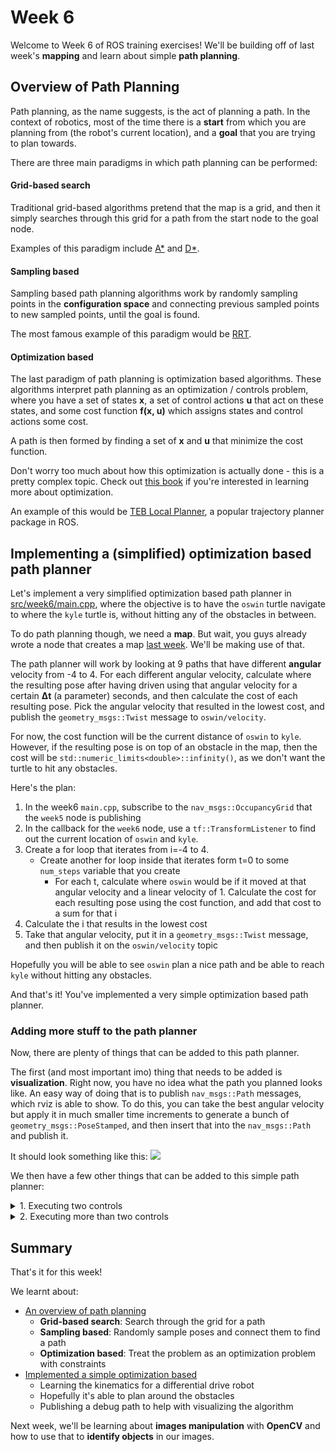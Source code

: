 # Week 6
Welcome to Week 6 of ROS training exercises! We'll be building off of last week's **mapping** and
learn about simple **path planning**.

## Overview of Path Planning
Path planning, as the name suggests, is the act of planning a path. In the context of robotics, most of the time
there is a **start** from which you are planning from (the robot's current location), and a **goal** that you are
trying to plan towards.

There are three main paradigms in which path planning can be performed:

#### **Grid-based search**
Traditional grid-based algorithms pretend that the map is a grid, and then it simply searches through this grid for
a path from the start node to the goal node.

Examples of this paradigm include [A*](https://en.wikipedia.org/wiki/A*_search_algorithm)
and [D*](https://en.wikipedia.org/wiki/D*).

#### **Sampling based**
Sampling based path planning algorithms work by randomly sampling points in the **configuration space** and connecting
previous sampled points to new sampled points, until the goal is found.

The most famous example of this paradigm would be [RRT](https://en.wikipedia.org/wiki/Rapidly-exploring_random_tree).

#### **Optimization based**
The last paradigm of path planning is optimization based algorithms. These algorithms interpret path planning as an
optimization / controls problem, where you have a set of states **x**, a set of control actions **u** that act on these
states, and some cost function **f(x, u)** which assigns states and control actions some cost.

A path is then formed by finding a set of **x** and **u** that minimize the cost function. 

Don't worry too much about how this optimization is actually done - this is a pretty complex topic. Check out
[this book](https://web.stanford.edu/~boyd/cvxbook/bv_cvxbook.pdf) if you're interested in learning more about
optimization.

An example of this would be [TEB Local Planner](http://wiki.ros.org/teb_local_planner), a popular trajectory planner
package in ROS.

## Implementing a (simplified) optimization based path planner
Let's implement a very simplified optimization based path planner in
[src/week6/main.cpp](../igvc_training_exercises/src/week6/main.cpp), where the objective is to have the `oswin` turtle
navigate to where the `kyle` turtle is, without hitting any of the obstacles in between.

To do path planning though, we need a **map**. But wait, you guys already wrote
a node that creates a map [last week](week5.md). We'll be making use of that.

The path planner will work by looking at 9 paths that have different **angular** velocity from -4 to 4. For each
different angular velocity, calculate where the resulting pose after having driven using that angular velocity for a
certain **Δt** (a parameter) seconds, and then calculate the cost of each resulting pose. Pick the angular velocity
that resulted in the lowest cost, and publish the `geometry_msgs::Twist` message to `oswin/velocity`.

For now, the cost function will be the current distance of `oswin` to `kyle`. However, if the resulting pose is on top
of an obstacle in the map, then the cost will be `std::numeric_limits<double>::infinity()`, as we don't want the turtle
to hit any obstacles.

Here's the plan:
1. In the week6 `main.cpp`, subscribe to the `nav_msgs::OccupancyGrid` that the `week5` node is publishing
2. In the callback for the `week6` node, use a `tf::TransformListener` to find out the current location of `oswin` and
`kyle`.
3. Create a for loop that iterates from i=-4 to 4.
    - Create another for loop inside that iterates form t=0 to some `num_steps` variable that you create
        - For each t, calculate where `oswin` would be if it moved at that angular velocity and a linear velocity of 1.
            Calculate the cost for each resulting pose using the cost function, and add that cost to a sum
            for that i
4. Calculate the i that results in the lowest cost
5. Take that angular velocity, put it in a `geometry_msgs::Twist` message, and then publish it on the `oswin/velocity`
topic

Hopefully you will be able to see `oswin` plan a nice path and be able to reach `kyle` without hitting any obstacles.

And that's it! You've implemented a very simple optimization based path planner.

### Adding more stuff to the path planner
Now, there are plenty of things that can be added to this path planner.

The first (and most important imo) thing that needs to be added is **visualization**. Right now, you have no idea what
the path you planned looks like. An easy way of doing that is to publish `nav_msgs::Path` messages, which rviz is able
to show. To do this, you can take the best angular velocity but apply it in much smaller time increments to generate a
bunch of `geometry_msgs::PoseStamped`, and then insert that into the `nav_msgs::Path` and publish it.

It should look something like this:
![](training_nav_rviz.png)

We then have a few other things that can be added to this simple path planner:

<details>
  <summary>1. Executing two controls</summary>
  
  So far, our optimization based path planner assumes that we're executing one command
  (ie. one linear and angular velocity) for the entire path. However, this isn't a very good assumption. For example,
  
  ![](example_one_control.png)
  
  It's very clear that the current "optimal" path isn't optimal at all, as intuitively you'd want the path to turn
  right first to avoid the barrel, then turn left in order to head towards the goal.
  
  What we can do is **optimize over multiple controls** now instead of just one. For now, we'll increase the number of
  controls we're executing, so that we optimize one control for half the time, and then another one for the rest of the
  time.
  
  One way of doing this is to define a `std::vector<double>` for a "pair of controls", and then generate all the
  possible controls in a `std::vector<std::vector<double>>`, and then loop over those controls to find the one that
  minimizes the cost. 
  
  This should look something like this (see how nice visualization is):
  ![](two_controls.png)
</details>

<details>
  <summary>2. Executing more than two controls</summary>
  
  Two controls does a better job than one control, but its still pretty bad. What we really want is to be able to
  execute a series of controls, one for every timestep.
  
  However, there's a problem if we repeated what we did for two controls but for say 10: The **search space** increases
  dramatically.
  
  What does **search space** refer to?
  
  With one control, we're searching for **one** number. In reality, the number we're looking for lies on the real number
  line, and so there are an _infinite_ number of controls we're searching through, but because we **discretize** our
  search space to 9 different possibilities, we're only looking for the best one out of these 9.
  
  With two controls, there's 9 different possibilities for the first control, and 9 different possibilities for the
  second. Using basic combinatorics, that's a total of 9^2 = 81 different options that we need to search through.
  
  If we've got 10 different controls, then that's a total of 9^10, or around 3 billion different controls that we need
  to search through. That's way too many to do in a reasonable time.
  
  This is where optimization algorithms come in.
</details>

## Summary
That's it for this week!

We learnt about:
- [An overview of path planning](#overview-of-path-planning)
    - **Grid-based search**: Search through the grid for a path
    - **Sampling based**: Randomly sample poses and connect them to find a path
    - **Optimization based**: Treat the problem as an optimization problem with constraints
- [Implemented a simple optimization based](#implementing-a-simplified-optimization-based-path-planner)
    - Learning the kinematics for a differential drive robot
    - Hopefully it's able to plan around the obstacles
    - Publishing a debug path to help with visualizing the algorithm

Next week, we'll be learning about **images manipulation** with **OpenCV** and how to use that
to **identify objects** in our images.
